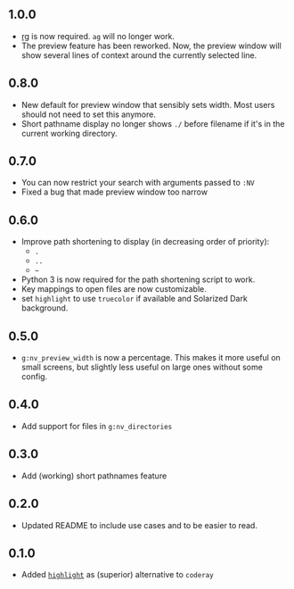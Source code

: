 ## 1.0.0

- [rg](https://github.com/BurntSushi/ripgrep) is now required. `ag` will no longer work.
- The preview feature has been reworked. Now, the preview window will show
  several lines of context around the currently selected line.


## 0.8.0

-   New default for preview window that sensibly sets width. Most users
    should not need to set this anymore.
-   Short pathname display no longer shows `./` before filename if it's
    in the current working directory.

## 0.7.0

-   You can now restrict your search with arguments passed to `:NV`
-   Fixed a bug that made preview window too narrow

## 0.6.0

-   Improve path shortening to display (in decreasing order of
    priority):
    -   `.`
    -   `..`
    -   `~`
-   Python 3 is now required for the path shortening script to work.
-   Key mappings to open files are now customizable.
-   set `highlight` to use `truecolor` if available and Solarized Dark
    background.

## 0.5.0

-   `g:nv_preview_width` is now a percentage. This makes it more useful
    on small screens, but slightly less useful on large ones without
    some config.

## 0.4.0

-   Add support for files in `g:nv_directories`

## 0.3.0

-   Add (working) short pathnames feature

## 0.2.0

-   Updated README to include use cases and to be easier to read.

## 0.1.0

-   Added
    [`highlight`](http://www.andre-simon.de/doku/highlight/en/highlight.html)
    as (superior) alternative to `coderay`
